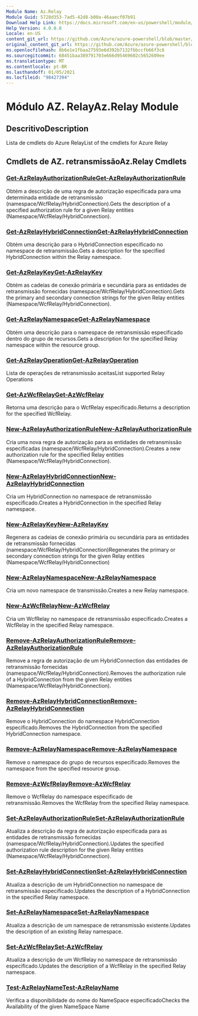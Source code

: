 ```yaml
---
Module Name: Az.Relay
Module Guid: 5728d353-7ad5-42d8-b00a-46aaecf07b91
Download Help Link: https://docs.microsoft.com/en-us/powershell/module/az.relay
Help Version: 4.0.0.0
Locale: en-US
content_git_url: https://github.com/Azure/azure-powershell/blob/master/src/Relay/Relay/help/Az.Relay.md
original_content_git_url: https://github.com/Azure/azure-powershell/blob/master/src/Relay/Relay/help/Az.Relay.md
ms.openlocfilehash: 8b6e1e1fbaa27593e6d392b7132fbbccfb66f3c6
ms.sourcegitcommit: 68451baa389791703e666d95469602c5652609ee
ms.translationtype: MT
ms.contentlocale: pt-BR
ms.lasthandoff: 01/05/2021
ms.locfileid: "98427394"
---
```

# <span data-ttu-id="dccb4-101">Módulo AZ. Relay</span><span class="sxs-lookup"><span data-stu-id="dccb4-101">Az.Relay Module</span></span>
## <span data-ttu-id="dccb4-102">Descritivo</span><span class="sxs-lookup"><span data-stu-id="dccb4-102">Description</span></span>
<span data-ttu-id="dccb4-103">Lista de cmdlets do Azure Relay</span><span class="sxs-lookup"><span data-stu-id="dccb4-103">List of the cmdlets for Azure Relay</span></span>

## <span data-ttu-id="dccb4-104">Cmdlets de AZ. retransmissão</span><span class="sxs-lookup"><span data-stu-id="dccb4-104">Az.Relay Cmdlets</span></span>
### [<span data-ttu-id="dccb4-105">Get-AzRelayAuthorizationRule</span><span class="sxs-lookup"><span data-stu-id="dccb4-105">Get-AzRelayAuthorizationRule</span></span>](Get-AzRelayAuthorizationRule.md)
<span data-ttu-id="dccb4-106">Obtém a descrição de uma regra de autorização especificada para uma determinada entidade de retransmissão (namespace/WcfRelay/HybridConnection).</span><span class="sxs-lookup"><span data-stu-id="dccb4-106">Gets the description of a specified authorization rule for a given Relay entities (Namespace/WcfRelay/HybridConnection).</span></span>

### [<span data-ttu-id="dccb4-107">Get-AzRelayHybridConnection</span><span class="sxs-lookup"><span data-stu-id="dccb4-107">Get-AzRelayHybridConnection</span></span>](Get-AzRelayHybridConnection.md)
<span data-ttu-id="dccb4-108">Obtém uma descrição para o HybridConnection especificado no namespace de retransmissão.</span><span class="sxs-lookup"><span data-stu-id="dccb4-108">Gets a description for the specified HybridConnection within the Relay namespace.</span></span>

### [<span data-ttu-id="dccb4-109">Get-AzRelayKey</span><span class="sxs-lookup"><span data-stu-id="dccb4-109">Get-AzRelayKey</span></span>](Get-AzRelayKey.md)
<span data-ttu-id="dccb4-110">Obtém as cadeias de conexão primária e secundária para as entidades de retransmissão fornecidas (namespace/WcfRelay/HybridConnection).</span><span class="sxs-lookup"><span data-stu-id="dccb4-110">Gets the primary and secondary connection strings for the given Relay entities (Namespace/WcfRelay/HybridConnection).</span></span>

### [<span data-ttu-id="dccb4-111">Get-AzRelayNamespace</span><span class="sxs-lookup"><span data-stu-id="dccb4-111">Get-AzRelayNamespace</span></span>](Get-AzRelayNamespace.md)
<span data-ttu-id="dccb4-112">Obtém uma descrição para o namespace de retransmissão especificado dentro do grupo de recursos.</span><span class="sxs-lookup"><span data-stu-id="dccb4-112">Gets a description for the specified Relay namespace within the resource group.</span></span>

### [<span data-ttu-id="dccb4-113">Get-AzRelayOperation</span><span class="sxs-lookup"><span data-stu-id="dccb4-113">Get-AzRelayOperation</span></span>](Get-AzRelayOperation.md)
<span data-ttu-id="dccb4-114">Lista de operações de retransmissão aceitas</span><span class="sxs-lookup"><span data-stu-id="dccb4-114">List supported Relay Operations</span></span>

### [<span data-ttu-id="dccb4-115">Get-AzWcfRelay</span><span class="sxs-lookup"><span data-stu-id="dccb4-115">Get-AzWcfRelay</span></span>](Get-AzWcfRelay.md)
<span data-ttu-id="dccb4-116">Retorna uma descrição para o WcfRelay especificado.</span><span class="sxs-lookup"><span data-stu-id="dccb4-116">Returns a description for the specified WcfRelay.</span></span>

### [<span data-ttu-id="dccb4-117">New-AzRelayAuthorizationRule</span><span class="sxs-lookup"><span data-stu-id="dccb4-117">New-AzRelayAuthorizationRule</span></span>](New-AzRelayAuthorizationRule.md)
<span data-ttu-id="dccb4-118">Cria uma nova regra de autorização para as entidades de retransmissão especificadas (namespace/WcfRelay/HybridConnection).</span><span class="sxs-lookup"><span data-stu-id="dccb4-118">Creates a new authorization rule for the specified Relay entities (Namespace/WcfRelay/HybridConnection).</span></span>

### [<span data-ttu-id="dccb4-119">New-AzRelayHybridConnection</span><span class="sxs-lookup"><span data-stu-id="dccb4-119">New-AzRelayHybridConnection</span></span>](New-AzRelayHybridConnection.md)
<span data-ttu-id="dccb4-120">Cria um HybridConnection no namespace de retransmissão especificado.</span><span class="sxs-lookup"><span data-stu-id="dccb4-120">Creates a HybridConnection in the specified Relay namespace.</span></span>

### [<span data-ttu-id="dccb4-121">New-AzRelayKey</span><span class="sxs-lookup"><span data-stu-id="dccb4-121">New-AzRelayKey</span></span>](New-AzRelayKey.md)
<span data-ttu-id="dccb4-122">Regenera as cadeias de conexão primária ou secundária para as entidades de retransmissão fornecidas (namespace/WcfRelay/HybridConnection)</span><span class="sxs-lookup"><span data-stu-id="dccb4-122">Regenerates the primary or secondary connection strings for the given Relay entities (Namespace/WcfRelay/HybridConnection)</span></span>

### [<span data-ttu-id="dccb4-123">New-AzRelayNamespace</span><span class="sxs-lookup"><span data-stu-id="dccb4-123">New-AzRelayNamespace</span></span>](New-AzRelayNamespace.md)
<span data-ttu-id="dccb4-124">Cria um novo namespace de transmissão.</span><span class="sxs-lookup"><span data-stu-id="dccb4-124">Creates a new Relay namespace.</span></span>

### [<span data-ttu-id="dccb4-125">New-AzWcfRelay</span><span class="sxs-lookup"><span data-stu-id="dccb4-125">New-AzWcfRelay</span></span>](New-AzWcfRelay.md)
<span data-ttu-id="dccb4-126">Cria um WcfRelay no namespace de retransmissão especificado.</span><span class="sxs-lookup"><span data-stu-id="dccb4-126">Creates a WcfRelay in the specified Relay namespace.</span></span>

### [<span data-ttu-id="dccb4-127">Remove-AzRelayAuthorizationRule</span><span class="sxs-lookup"><span data-stu-id="dccb4-127">Remove-AzRelayAuthorizationRule</span></span>](Remove-AzRelayAuthorizationRule.md)
<span data-ttu-id="dccb4-128">Remove a regra de autorização de um HybridConnection das entidades de retransmissão fornecidas (namespace/WcfRelay/HybridConnection).</span><span class="sxs-lookup"><span data-stu-id="dccb4-128">Removes the authorization rule of a HybridConnection from the given Relay entities (Namespace/WcfRelay/HybridConnection).</span></span>

### [<span data-ttu-id="dccb4-129">Remove-AzRelayHybridConnection</span><span class="sxs-lookup"><span data-stu-id="dccb4-129">Remove-AzRelayHybridConnection</span></span>](Remove-AzRelayHybridConnection.md)
<span data-ttu-id="dccb4-130">Remove o HybridConnection do namespace HybridConnection especificado.</span><span class="sxs-lookup"><span data-stu-id="dccb4-130">Removes the HybridConnection from the specified HybridConnection namespace.</span></span>

### [<span data-ttu-id="dccb4-131">Remove-AzRelayNamespace</span><span class="sxs-lookup"><span data-stu-id="dccb4-131">Remove-AzRelayNamespace</span></span>](Remove-AzRelayNamespace.md)
<span data-ttu-id="dccb4-132">Remove o namespace do grupo de recursos especificado.</span><span class="sxs-lookup"><span data-stu-id="dccb4-132">Removes the namespace from the specified resource group.</span></span> 

### [<span data-ttu-id="dccb4-133">Remove-AzWcfRelay</span><span class="sxs-lookup"><span data-stu-id="dccb4-133">Remove-AzWcfRelay</span></span>](Remove-AzWcfRelay.md)
<span data-ttu-id="dccb4-134">Remove o WcfRelay do namespace especificado de retransmissão.</span><span class="sxs-lookup"><span data-stu-id="dccb4-134">Removes the WcfRelay from the specified Relay namespace.</span></span>

### [<span data-ttu-id="dccb4-135">Set-AzRelayAuthorizationRule</span><span class="sxs-lookup"><span data-stu-id="dccb4-135">Set-AzRelayAuthorizationRule</span></span>](Set-AzRelayAuthorizationRule.md)
<span data-ttu-id="dccb4-136">Atualiza a descrição da regra de autorização especificada para as entidades de retransmissão fornecidas (namespace/WcfRelay/HybridConnection).</span><span class="sxs-lookup"><span data-stu-id="dccb4-136">Updates the specified authorization rule description for the given Relay entities (Namespace/WcfRelay/HybridConnection).</span></span>

### [<span data-ttu-id="dccb4-137">Set-AzRelayHybridConnection</span><span class="sxs-lookup"><span data-stu-id="dccb4-137">Set-AzRelayHybridConnection</span></span>](Set-AzRelayHybridConnection.md)
<span data-ttu-id="dccb4-138">Atualiza a descrição de um HybridConnection no namespace de retransmissão especificado.</span><span class="sxs-lookup"><span data-stu-id="dccb4-138">Updates the description of a HybridConnection in the specified Relay namespace.</span></span>

### [<span data-ttu-id="dccb4-139">Set-AzRelayNamespace</span><span class="sxs-lookup"><span data-stu-id="dccb4-139">Set-AzRelayNamespace</span></span>](Set-AzRelayNamespace.md)
<span data-ttu-id="dccb4-140">Atualiza a descrição de um namespace de retransmissão existente.</span><span class="sxs-lookup"><span data-stu-id="dccb4-140">Updates the description of an existing Relay namespace.</span></span>

### [<span data-ttu-id="dccb4-141">Set-AzWcfRelay</span><span class="sxs-lookup"><span data-stu-id="dccb4-141">Set-AzWcfRelay</span></span>](Set-AzWcfRelay.md)
<span data-ttu-id="dccb4-142">Atualiza a descrição de um WcfRelay no namespace de retransmissão especificado.</span><span class="sxs-lookup"><span data-stu-id="dccb4-142">Updates the description of a WcfRelay in the specified Relay namespace.</span></span>

### [<span data-ttu-id="dccb4-143">Test-AzRelayName</span><span class="sxs-lookup"><span data-stu-id="dccb4-143">Test-AzRelayName</span></span>](Test-AzRelayName.md)
<span data-ttu-id="dccb4-144">Verifica a disponibilidade do nome do NameSpace especificado</span><span class="sxs-lookup"><span data-stu-id="dccb4-144">Checks the Availability of the given NameSpace Name</span></span>


